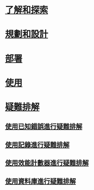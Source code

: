 # [了解和探索](/advanced-threat-analytics/understand-explore/what-is-ata)
# [規劃和設計](/advanced-threat-analytics/plan-design/ata-architecture)
# [部署](/advanced-threat-analytics/deploy-use/preinstall-ata)
# [使用](/advanced-threat-analytics/deploy-use/operate-ata)
# [疑難排解](troubleshooting-ata-known-errors.md)
## [使用已知錯誤進行疑難排解](troubleshooting-ata-known-errors.md)
## [使用記錄進行疑難排解](troubleshooting-ata-using-logs.md)
## [使用效能計數器進行疑難排解](troubleshooting-ata-using-perf-counters.md)
## [使用資料庫進行疑難排解](troubleshooting-ata-using-ata-database.md)


<!--HONumber=Oct16_HO5-->


